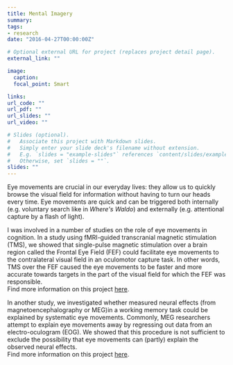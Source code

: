 ```yaml
---
title: Mental Imagery
summary: 
tags:
- research
date: "2016-04-27T00:00:00Z"

# Optional external URL for project (replaces project detail page).
external_link: ""

image:
  caption: 
  focal_point: Smart

links:
url_code: ""
url_pdf: ""
url_slides: ""
url_video: ""

# Slides (optional).
#   Associate this project with Markdown slides.
#   Simply enter your slide deck's filename without extension.
#   E.g. `slides = "example-slides"` references `content/slides/example-slides.md`.
#   Otherwise, set `slides = ""`.
slides: ""
---
```


Eye movements are crucial in our everyday lives: they allow us to quickly browse the visual field for information without having to turn our heads every time. Eye movements are quick and can be triggered both internally (e.g. voluntary search like in _Where's Waldo_) and externally (e.g. attentional capture by a flash of light). 

I was involved in a number of studies on the role of eye movements in cognition. 
In a study using fMRI-guided transcranial magnetic stimulation (TMS), we showed that single-pulse magnetic stimulation over a brain region called the Frontal Eye Field (FEF) could facilitate eye movements to the contralateral visual field in an oculomotor capture task. In other words, TMS over the FEF caused the eye movements to be faster and more accurate towards targets in the part of the visual field for which the FEF was responsible.  
Find more information on this project [here](/publication/2013_bosch_cercor/ "The role of the frontal eye fields in oculomotor competition: image-guided TMS enhances contralateral target selection").  

In another study, we investigated whether measured neural effects (from magnetoencephalography or MEG)in a working memory task could be explained by systematic eye movements. Commonly, MEG researchers attempt to explain eye movements away by regressing out data from an electro-oculogram (EOG). We showed that this procedure is not sufficient to exclude the possibility that eye movements can (partly) explain the observed neural effects.  
Find more information on this project [here](/publication/2019_quax_neuroimage/ "Eye movements explain decodability during perception and cued attention in MEG").  
